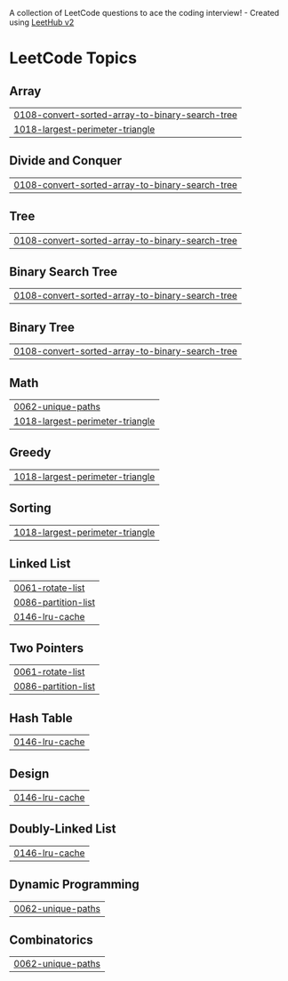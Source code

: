A collection of LeetCode questions to ace the coding interview! - Created using [LeetHub v2](https://github.com/arunbhardwaj/LeetHub-2.0)
<!---LeetCode Topics Start-->
# LeetCode Topics
## Array
|  |
| ------- |
| [0108-convert-sorted-array-to-binary-search-tree](https://github.com/luvhac7/LeetCode_EndGame/tree/master/0108-convert-sorted-array-to-binary-search-tree) |
| [1018-largest-perimeter-triangle](https://github.com/luvhac7/LeetCode_EndGame/tree/master/1018-largest-perimeter-triangle) |
## Divide and Conquer
|  |
| ------- |
| [0108-convert-sorted-array-to-binary-search-tree](https://github.com/luvhac7/LeetCode_EndGame/tree/master/0108-convert-sorted-array-to-binary-search-tree) |
## Tree
|  |
| ------- |
| [0108-convert-sorted-array-to-binary-search-tree](https://github.com/luvhac7/LeetCode_EndGame/tree/master/0108-convert-sorted-array-to-binary-search-tree) |
## Binary Search Tree
|  |
| ------- |
| [0108-convert-sorted-array-to-binary-search-tree](https://github.com/luvhac7/LeetCode_EndGame/tree/master/0108-convert-sorted-array-to-binary-search-tree) |
## Binary Tree
|  |
| ------- |
| [0108-convert-sorted-array-to-binary-search-tree](https://github.com/luvhac7/LeetCode_EndGame/tree/master/0108-convert-sorted-array-to-binary-search-tree) |
## Math
|  |
| ------- |
| [0062-unique-paths](https://github.com/luvhac7/LeetCode_EndGame/tree/master/0062-unique-paths) |
| [1018-largest-perimeter-triangle](https://github.com/luvhac7/LeetCode_EndGame/tree/master/1018-largest-perimeter-triangle) |
## Greedy
|  |
| ------- |
| [1018-largest-perimeter-triangle](https://github.com/luvhac7/LeetCode_EndGame/tree/master/1018-largest-perimeter-triangle) |
## Sorting
|  |
| ------- |
| [1018-largest-perimeter-triangle](https://github.com/luvhac7/LeetCode_EndGame/tree/master/1018-largest-perimeter-triangle) |
## Linked List
|  |
| ------- |
| [0061-rotate-list](https://github.com/luvhac7/LeetCode_EndGame/tree/master/0061-rotate-list) |
| [0086-partition-list](https://github.com/luvhac7/LeetCode_EndGame/tree/master/0086-partition-list) |
| [0146-lru-cache](https://github.com/luvhac7/LeetCode_EndGame/tree/master/0146-lru-cache) |
## Two Pointers
|  |
| ------- |
| [0061-rotate-list](https://github.com/luvhac7/LeetCode_EndGame/tree/master/0061-rotate-list) |
| [0086-partition-list](https://github.com/luvhac7/LeetCode_EndGame/tree/master/0086-partition-list) |
## Hash Table
|  |
| ------- |
| [0146-lru-cache](https://github.com/luvhac7/LeetCode_EndGame/tree/master/0146-lru-cache) |
## Design
|  |
| ------- |
| [0146-lru-cache](https://github.com/luvhac7/LeetCode_EndGame/tree/master/0146-lru-cache) |
## Doubly-Linked List
|  |
| ------- |
| [0146-lru-cache](https://github.com/luvhac7/LeetCode_EndGame/tree/master/0146-lru-cache) |
## Dynamic Programming
|  |
| ------- |
| [0062-unique-paths](https://github.com/luvhac7/LeetCode_EndGame/tree/master/0062-unique-paths) |
## Combinatorics
|  |
| ------- |
| [0062-unique-paths](https://github.com/luvhac7/LeetCode_EndGame/tree/master/0062-unique-paths) |
<!---LeetCode Topics End-->